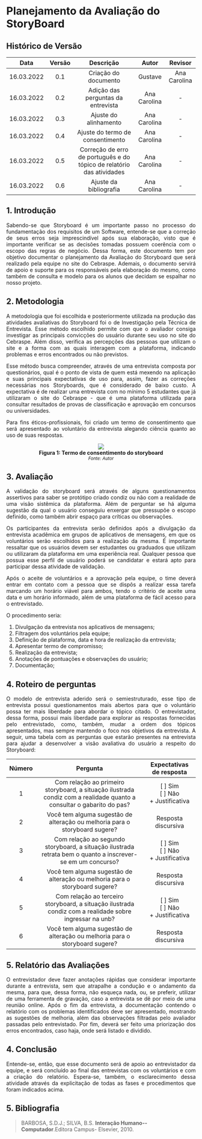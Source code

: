 # Planejamento da Avaliação do StoryBoard

## Histórico de Versão

|    Data    | Versão |      Descrição       |  Autor  |   Revisor    |
| :--------: | :----: | :------------------: | :-----: | :----------: |
| 16.03.2022 |  0.1   | Criação do documento | Gustave | Ana Carolina |
| 16.03.2022 |  0.2   | Adição das perguntas da entrevista | Ana Carolina | - |
| 16.03.2022 |  0.3   | Ajuste do alinhamento | Ana Carolina | - |
| 16.03.2022 |  0.4   | Ajuste do termo de consentimento | Ana Carolina | - |
| 16.03.2022 |  0.5   | Correção de erro de português e do tópico de relatório das atividades | Ana Carolina | - |
| 16.03.2022 |  0.6   | Ajuste da bibliografia | Ana Carolina | - |

## 1. Introdução

<p style="text-align: justify;">Sabendo-se que Storyboard é um importante passo no processo do fundamentação dos requisitos de um Software, entende-se que a correção de seus erros seja imprescindível após sua elaboração, visto que é importante verificar se as decisões tomadas possuem coerência com o escopo das regras de negócio. Dessa forma, este documento tem por objetivo documentar o planejamento da Avaliação do Storyboard que será realizado pela equipe no site do Cebraspe. Ademais, o documento servirá de apoio e suporte para os responsáveis pela elaboração do mesmo, como também de consulta e modelo para os alunos que decidam se espalhar no nosso projeto.
</p>

## 2. Metodologia

<p style="text-align: justify;">A metodologia que foi escolhida e posteriormente utilizada na produção das atividades avaliativas do Storyboard foi o de Investigação pela Técnica de Entrevista. Esse método escolhido permite com que o avaliador consiga investigar as principais convicções do usuário durante seu uso no site do Cebraspe. Além disso, verifica as percepções das pessoas que utilizam o site e a forma com as quais interagem com a plataforma, indicando problemas e erros encontrados ou não previstos. 
</p>

<p style="text-align: justify;">Esse método busca compreender, através de uma entrevista composta por questionários, qual é o ponto de vista de quem está mexendo na aplicação e suas principais expectativas de uso para, assim, fazer as correções necessárias nos Storyboards, que é considerado de baixo custo. A expectativa é de realizar uma entrevista com no mínimo 5 estudantes que já utilizaram o site do Cebraspe - que é uma plataforma utilizada para consultar resultados de provas de classificação e aprovação em concursos ou universidades.
</p>

<p style="text-align: justify;"> Para fins éticos-profissionais, foi criado um termo de consentimento que será apresentado ao voluntário da entrevista alegando ciência quanto ao uso de suas respostas.
</p>

<p align="center">
<img src="https://user-images.githubusercontent.com/49570180/158597015-439ac7fd-3ddd-434b-9a2e-459e7242610d.jpg">
  <br><b>Figura 1: Termo de consentimento do storyboard</b>
  <br><small><i>Fonte: Autor</i></small>
</p>

## 3. Avaliação

<p style="text-align: justify;">A validação do storyboard será através de alguns questionamentos assertivos para saber se protótipo criado condiz ou não com a realidade de uma visão sistêmica da plataforma. Além de perguntar se há alguma sugestão da qual o usuário conseguiu enxergar que pressupõe o escopo definido, como também abrir espaço para críticas ou observações.
</p>

<p style="text-align: justify;">Os participantes da entrevista serão definidos após a divulgação da entrevista acadêmica em grupos de aplicativos de mensagens, em que os voluntários serão escolhidos para a realização da mesma. É importante ressaltar que os usuários devem ser estudantes ou graduados que utilizam ou utilizaram da plataforma em uma experiência real. Qualquer pessoa que possua esse perfil de usuário poderá se candidatar e estará apto para participar dessa atividade de validação.
</p>

<p style="text-align: justify;">Após o aceite de voluntários e a aprovação pela equipe, o time deverá entrar em contato com a pessoa que se dispôs a realizar essa tarefa marcando um horário viável para ambos, tendo o critério de aceite uma data e um horário informado, além de uma plataforma de fácil acesso para o entrevistado.
</p>

<p style="text-align: justify;">O procedimento seria: </p>

1. Divulgação da entrevista nos aplicativos de mensagens;
2. Filtragem dos voluntários pela equipe;
3. Definição de plataforma, data e hora de realização da entrevista;
4. Apresentar termo de compromisso;
5. Realização da entrevista;
6. Anotações de pontuações e observações do usuário;
7. Documentação;

## 4. Roteiro de perguntas

<p style="text-align: justify;">O modelo de entrevista aderido será o semiestruturado, esse tipo de entrevista possui questionamentos mais abertos para que o voluntário possa ter mais liberdade para abordar o tópico citado. O entrevistador, dessa forma, possui mais liberdade para explorar as respostas fornecidas pelo entrevistado, como, também, mudar a ordem dos tópicos apresentados, mas sempre mantendo o foco nos objetivos da entrevista. A seguir, uma tabela com as perguntas que estarão presentes na entrevista para ajudar a desenvolver a visão avaliativa do usuário a respeito do Storyboard:
</p>

| Número | Pergunta |       Expectativas de resposta        |
| :----: | :------: | :-----------------------------------: |
|   1    |  Com relação ao primeiro storyboard, a situação ilustrada condiz com a realidade quanto a consultar o gabarito do pas?     | [ ] Sim<br>[ ] Não<br>+ Justificativa |
|   2    |    Você tem alguma sugestão de alteração ou melhoria para o storyboard sugere?     |          Resposta discursiva          |
|   3    |    Com relação ao segundo storyboard, a situação ilustrada retrata bem o quanto a inscrever-se em um concurso?     | [ ] Sim<br>[ ] Não<br>+ Justificativa |
|   4    |    Você tem alguma sugestão de alteração ou melhoria para o storyboard sugere?     |          Resposta discursiva          |
|   5    |    Com relação ao terceiro storyboard, a situação ilustrada condiz com a realidade sobre ingressar na unb?     | [ ] Sim<br>[ ] Não<br>+ Justificativa |
|   6    |    Você tem alguma sugestão de alteração ou melhoria para o storyboard sugere?    |          Resposta discursiva          |

## 5. Relatório das Avaliações

<p style="text-align: justify;">O entrevistador deve fazer anotações rápidas que considerar importante durante a entrevista, sem que atrapalhe a condução e o andamento da mesma, para que, dessa forma, não esqueça nada, ou, se preferir, utilizar de uma ferramenta de gravação, caso a entrevista se dê por meio de uma reunião online. Após o fim da entrevista, a documentação contendo o relatório com os problemas identificados deve ser apresentado, mostrando as sugestões de melhoria, além das observações filtradas pelo avaliador passadas pelo entrevistado. Por fim, deverá ser feito uma priorização dos erros encontrados, caso haja, onde será listado e dividido.
</p>

## 4. Conclusão

<p style="text-align: justify;">Entende-se, então, que esse documento será de apoio ao entrevistador da equipe, e será concluído ao final das entrevistas com os voluntários e com a criação do relatório. Espera-se, também, o esclarecimento dessa atividade através da explicitação de todas as fases e procedimentos que foram indicados acima.
</p>

## 5. Bibliografia

> BARBOSA, S.D.J.; SILVA, B.S. **Interação Humano--Computador**.Editora Campus- Elsevier, 2010.

